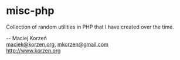 misc-php
========

Collection of random utilities in PHP that I have created over the time.

-- 
Maciej Korzeń  
<maciek@korzen.org>, <mkorzen@gmail.com>  
http://www.korzen.org  
